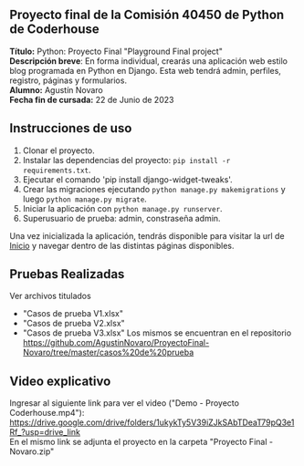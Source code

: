 ## Proyecto final de la Comisión 40450 de Python de Coderhouse

**Título:** Python: Proyecto Final "Playground Final project"  
**Descripción breve**: En forma individual, crearás una aplicación web estilo blog programada en Python en Django. Esta web tendrá admin, perfiles, registro, páginas y formularios.  
**Alumno:** Agustín Novaro  
**Fecha fin de cursada:** 22 de Junio de 2023  

## Instrucciones de uso

1. Clonar el proyecto.
2. Instalar las dependencias del proyecto: `pip install -r requirements.txt`.
3. Ejecutar el comando 'pip install django-widget-tweaks'.
4. Crear las migraciones ejecutando `python manage.py makemigrations` y luego `python manage.py migrate`.
5. Iniciar la aplicación con `python manage.py runserver`.
6. Superusuario de prueba: admin, constraseña admin.

Una vez inicializada la aplicación, tendrás disponible para visitar la url de [Inicio](http://127.0.0.1:8000/) y navegar dentro de las distintas páginas disponibles.

## Pruebas Realizadas
Ver archivos titulados 
- "Casos de prueba V1.xlsx"
- "Casos de prueba V2.xlsx"
- "Casos de prueba V3.xlsx" 
Los mismos se encuentran en el repositorio https://github.com/AgustinNovaro/ProyectoFinal-Novaro/tree/master/casos%20de%20prueba

## Video explicativo
Ingresar al siguiente link para ver el video ("Demo - Proyecto Coderhouse.mp4"): https://drive.google.com/drive/folders/1ukykTy5V39iZJkSAbTDeaT79pQ3e1Rf_?usp=drive_link  
En el mismo link se adjunta el proyecto en la carpeta "Proyecto Final - Novaro.zip"
